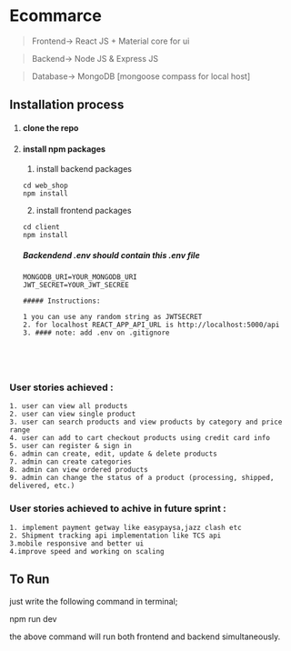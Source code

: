 # Ecommarce 


> Frontend-> React JS + Material core for ui

> Backend-> Node JS & Express JS 

> Database-> MongoDB [mongoose compass for local host]

## Installation process
1. #### clone the repo

2. #### install npm packages
    1. install backend packages
    ```
    cd web_shop
    npm install
    ```
    2. install frontend packages
    ```
    cd client
    npm install
    ```

    
    ##### Backendend .env should contain this .env file
    ```env
    MONGODB_URI=YOUR_MONGODB_URI
    JWT_SECRET=YOUR_JWT_SECREE
    ```

    ```
    ##### Instructions:
 
    1 you can use any random string as JWTSECRET
    2. for localhost REACT_APP_API_URL is http://localhost:5000/api
    3. #### note: add .env on .gitignore





### User stories  achieved :
    1. user can view all products
    2. user can view single product
    3. user can search products and view products by category and price range
    4. user can add to cart checkout products using credit card info
    5. user can register & sign in
    6. admin can create, edit, update & delete products
    7. admin can create categories
    8. admin can view ordered products
    9. admin can change the status of a product (processing, shipped, delivered, etc.)
### User stories  achieved to achive in future sprint  :
    1. implement payment getway like easypaysa,jazz clash etc
    2. Shipment tracking api implementation like TCS api 
    3.mobile responsive and better ui 
    4.improve speed and working on scaling 



## To Run 

just write the following command in terminal;

npm run dev


the above command will run both frontend and backend simultaneously.
